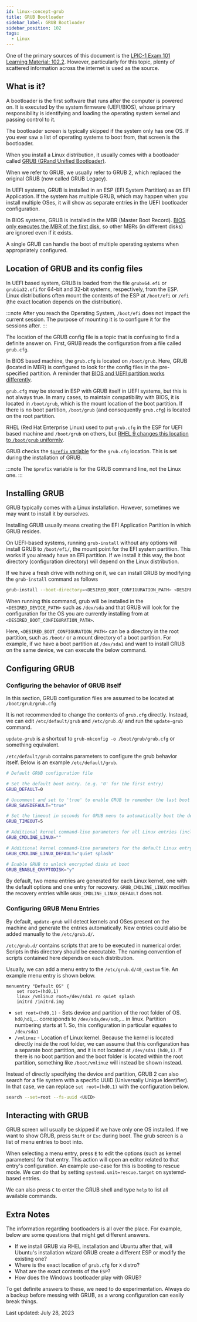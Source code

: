 ```yaml
---
id: linux-concept-grub
title: GRUB Bootloader
sidebar_label: GRUB Bootloader
sidebar_position: 102
tags:
  - Linux
---
```


One of the primary sources of this document is the [LPIC-1 Exam 101 Learning Material: 102.2](https://learning.lpi.org/en/learning-materials/learning-materials/).
However, particularly for this topic, plenty of scattered information across the internet is used as the source.

## What is it?

A bootloader is the first software that runs after the computer is powered on. It is executed by the system firmware (UEFI/BIOS), whose primary responsibility is identifying and loading the operating system kernel and passing control to it.

The bootloader screen is typically skipped if the system only has one OS. If you ever saw a list of operating systems to boot from, that screen is the bootloader.

When you install a Linux distribution, it usually comes with a bootloader called [GRUB (GRand Unified Bootloader)](https://www.gnu.org/software/grub/).

When we refer to GRUB, we usually refer to GRUB 2, which replaced the original GRUB (now called GRUB Legacy).

In UEFI systems, GRUB is installed in an ESP (EFI System Partition) as an EFI Application. If the system has multiple GRUB, which may happen when you install multiple OSes, it will show as separate entries in the UEFI bootloader configuration.

In BIOS systems, GRUB is installed in the MBR (Master Boot Record). [BIOS only executes the MBR of the first disk](./bios.md#bios-difference-to-uefi), so other MBRs (in different disks) are ignored even if it exists.

A single GRUB can handle the boot of multiple operating systems when appropriately configured.

## Location of GRUB and its config files

In UEFI based system, GRUB is loaded from the file `grubx64.efi` or `grubia32.efi` for 64-bit and 32-bit systems, respectively, from the ESP. Linux distributions often mount the contents of the ESP at `/boot/efi` or `/efi` (the exact location depends on the distribution).

:::note
After you reach the Operating System, `/boot/efi` does not impact the current session. The purpose of mounting it is to configure it for the sessions after.
:::

The location of the GRUB config file is a topic that is confusing to find a definite answer on. First, GRUB reads the configuration from a file called `grub.cfg`.

In BIOS based machine, the `grub.cfg` is located on `/boot/grub`. Here, GRUB (located in MBR) is configured to look for the config files in the pre-specified partition. A reminder that [BIOS and UEFI partition works differently](https://superuser.com/questions/368173/what-is-the-maximum-number-of-partitions-that-can-be-made-on-a-hard-drive).

`grub.cfg` may be stored in ESP with GRUB itself in UEFI systems, but this is not always true. In many cases, to maintain compatibility with BIOS, it is located in `/boot/grub`, which is the mount location of the boot partition. If there is no boot partition, `/boot/grub` (and consequently `grub.cfg`) is located on the root partition.

RHEL (Red Hat Enterprise Linux) used to put `grub.cfg` in the ESP for UEFI based machine and `/boot/grub` on others, but [RHEL 9 changes this location to `/boot/grub` uniformly](https://access.redhat.com/documentation/en-us/red_hat_enterprise_linux/9/html-single/9.0_release_notes/index#enhancement_boot-loader).

GRUB checks the [`$prefix` variable](https://www.gnu.org/software/grub/manual/grub/html_node/prefix.html) for the `grub.cfg` location. This is set during the installation of GRUB.

:::note
The `$prefix` variable is for the GRUB command line, not the Linux one.
:::

## Installing GRUB

GRUB typically comes with a Linux installation. However, sometimes we may want to install it by ourselves.

Installing GRUB usually means creating the EFI Application Partition in which GRUB resides.

On UEFI-based systems, running `grub-install` without any options will install GRUB to `/boot/efi/`, the mount point for the EFI system partition. This works if you already have an EFI partition. If we install it this way, the boot directory (configuration directory) will depend on the Linux distribution.

If we have a fresh drive with nothing on it, we can install GRUB by modifying the `grub-install` command as follows

```bash
grub-install --boot-directory=<DESIRED_BOOT_CONFIGURATION_PATH> <DESIRED_DEVICE_PATH>
```

When running this command, grub will be installed in the `<DESIRED_DEVICE_PATH>` such as `/dev/sda` and that GRUB will look for the configuration for the OS you are currently installing from at `<DESIRED_BOOT_CONFIGURATION_PATH>`.

Here, `<DESIRED_BOOT_CONFIGURATION_PATH>` can be a directory in the root partition, such as `/boot/` or a mount directory of a boot partition.
For example, if we have a boot partition at `/dev/sda1` and want to install GRUB on the same device, we can execute the below command.

## Configuring GRUB

### Configuring the behavior of GRUB itself

In this section, GRUB configuration files are assumed to be located at `/boot/grub/grub.cfg`

It is not recommended to change the contents of `grub.cfg` directly. Instead, we can edit `/etc/default/grub` and `/etc/grub.d/` and run the `update-grub` command.

`update-grub` is a shortcut to `grub-mkconfig -o /boot/grub/grub.cfg` or something equivalent.

`/etc/default/grub` contains parameters to configure the grub behavior itself. Below is an example `/etc/default/grub`.

```bash title="/etc/default/grub"
# Default GRUB configuration file

# Set the default boot entry. (e.g. '0' for the first entry)
GRUB_DEFAULT=0

# Uncomment and set to 'true' to enable GRUB to remember the last boot choice
GRUB_SAVEDEFAULT="true"

# Set the timeout in seconds for GRUB menu to automatically boot the default entry. -1 for no time limit.
GRUB_TIMEOUT=5

# Additional kernel command-line parameters for all Linux entries (including recovery)
GRUB_CMDLINE_LINUX=""

# Additional kernel command-line parameters for the default Linux entry (excluding recovery)
GRUB_CMDLINE_LINUX_DEFAULT="quiet splash"

# Enable GRUB to unlock encrypted disks at boot
GRUB_ENABLE_CRYPTODISK="y"
```

By default, two menu entries are generated for each Linux kernel, one with the default options and one entry for recovery. `GRUB_CMDLINE_LINUX` modifies the recovery entries while `GRUB_CMDLINE_LINUX_DEFAULT` does not.

### Configuring GRUB Menu Entries

By default, `update-grub` will detect kernels and OSes present on the machine and generate the entries automatically. New entries could also be added manually to the `/etc/grub.d/`.

`/etc/grub.d/` contains scripts that are to be executed in numerical order. Scripts in this directory should be executable. The naming convention of scripts contained here depends on each distribution.

Usually, we can add a menu entry to the `/etc/grub.d/40_custom` file. An example menu entry is shown below.

```
menuentry "Default OS" {
    set root=(hd0,1)
    linux /vmlinuz root=/dev/sda1 ro quiet splash
    initrd /initrd.img
```

- `set root=(hd0,1)` - Sets device and partition of the root folder of OS. `hd0`,`hd1`,... corresponds to `/dev/sda`,`dev/sdb`,... in linux. Partition numbering starts at 1. So, this configuration in particular equates to `/dev/sda1`
- `/vmlinuz` - Location of Linux kernel. Because the kernel is located directly inside the root folder, we can assume that this configuration has a separate boot partition, and it is not located at `/dev/sda1` `(hd0,1)`. If there is no boot partition and the boot folder is located within the root partition, something like `/boot/vmlinuz` will instead be shown instead.

Instead of directly specifying the device and partition, GRUB 2 can also search for a file system with a specific UUID (Universally Unique Identifier). In that case, we can replace `set root=(hd0,1)` with the configuration below.

```bash
search --set=root --fs-uuid <UUID>
```

## Interacting with GRUB

GRUB screen will usually be skipped if we have only one OS installed.
If we want to show GRUB, press `Shift` or `Esc` during boot.
The grub screen is a list of menu entries to boot into.

When selecting a menu entry, press `E` to edit the options (such as kernel parameters) for that entry.
This action will open an editor related to that entry's configuration.
An example use-case for this is booting to rescue mode.
We can do that by setting `systemd.unit=rescue.target` on systemd-based entries.

We can also press `C` to enter the GRUB shell and type `help` to list all available commands.

## Extra Notes

The information regarding bootloaders is all over the place. For example, below are some questions that might get different answers.

- If we install GRUB via RHEL installation and Ubuntu after that, will Ubuntu's installation wizard GRUB create a different ESP or modify the existing one?
- Where is the exact location of `grub.cfg` for `X` distro?
- What are the exact contents of the `ESP`?
- How does the Windows bootloader play with GRUB?

To get definite answers to these, we need to do experimentation. Always do a backup before messing with GRUB, as a wrong configuration can easily break things.

Last updated: July 28, 2023
